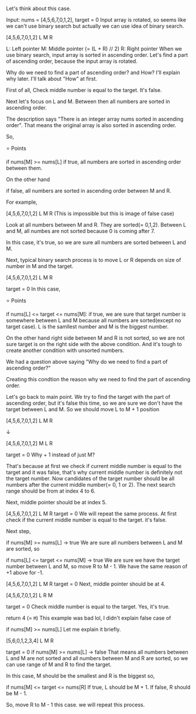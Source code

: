 Let's think about this case.

Input: nums = [4,5,6,7,0,1,2], target = 0
Input array is rotated, so seems like we can't use binary search but actually we can use idea of binary search.

[4,5,6,7,0,1,2]
L     M     R

L: Left pointer
M: Middle pointer (= (L + R) // 2)
R: Right pointer
When we use binary search, input array is sorted in ascending order. Let's find a part of ascending order, because the input array is rotated.

Why do we need to find a part of ascending order? and How?
I'll explain why later. I'll talk about "How" at first.

First of all, Check middle number is equal to the target. It's false.

Next let's focus on L and M. Between then all numbers are sorted in ascending order.

The description says "There is an integer array nums sorted in ascending order". That means the original array is also sorted in ascending order.

So,

⭐️ Points

if nums[M] >= nums[L]
if true, all numbers are sorted in ascending order between them.

On the other hand

if false, all numbers are sorted in ascending order between M and R.

For example,

[4,5,6,7,0,1,2]
L       M   R
(This is impossible but this is image of false case)

Look at all numbers between M and R. They are sorted(= 0,1,2). Between L and M, all numbes are not sorted because 0 is coming after 7.

In this case, it's true, so we are sure all numbers are sorted between L and M.

Next, typical binary search process is to move L or R depends on size of number in M and the target.

[4,5,6,7,0,1,2]
L     M     R

target = 0
In this case,

⭐️ Points

if nums[L] <= target <= nums[M]:
if true, we are sure that target number is somewhere between L and M because all numbers are sorted(except no target case). L is the samllest number and M is the biggest number.

On the other hand right side between M and R is not sorted, so we are not sure target is on the right side with the above condition. And it's tough to create another condition with unsorted numbers.

We had a question above saying "Why do we need to find a part of ascending order?"

Creating this condtion the reason why we need to find the part of ascending order.

Let's go back to main point. We try to find the target with the part of ascending order, but it's false this time, so we are sure we don't have the target between L and M. So we should move L to M + 1 position

[4,5,6,7,0,1,2]
L     M     R

↓

[4,5,6,7,0,1,2]
M L   R

target = 0
Why + 1 instead of just M?

That's because at first we check if current middle number is equal to the target and it was false, that's why current middle number is definitely not the target number. Now candidates of the target number should be all numbers after the current middle number(= 0, 1 or 2). The next search range should be from at index 4 to 6.

Next, middle pointer should be at index 5.

[4,5,6,7,0,1,2]
L M R
target = 0
We will repeat the same process. At first check if the current middle number is equal to the target. it's false.

Next step,

if nums[M] >= nums[L] → true
We are sure all numbers between L and M are sorted, so

if nums[L] <= target <= nums[M] → true
We are sure we have the target number between L and M, so move R to M - 1. We have the same reason of +1 above for -1.

[4,5,6,7,0,1,2]
L M
R
target = 0
Next, middle pointer should be at 4.

[4,5,6,7,0,1,2]
L
R
M

target = 0
Check middle number is equal to the target. Yes, it's true.

return 4 (= `M`)
This example was bad lol, I didn't explain false case of

if nums[M] >= nums[L]
Let me explain it briefly.

[5,6,0,1,2,3,4]
L     M     R

target = 0
if nums[M] >= nums[L] → false
That means all numbers between L and M are not sorted and all numbers between M and R are sorted, so we can use range of M and R to find the target.

In this case, M should be the smallest and R is the biggest so,

if nums[M] <= target <= nums[R]
If true, L should be M + 1.
If false, R should be M - 1.

So, move R to M - 1 this case. we will repeat this process.

